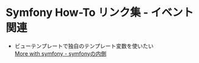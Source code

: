 Symfony How-To リンク集 - イベント関連
======================================

- ビューテンプレートで独自のテンプレート変数を使いたい<br />
  [More with symfony - symfonyの内側](http://www.symfony-project.org/more-with-symfony/1_4/ja/10-Symfony-Internals#chapter_10_sub_request_filter_parameter_)



